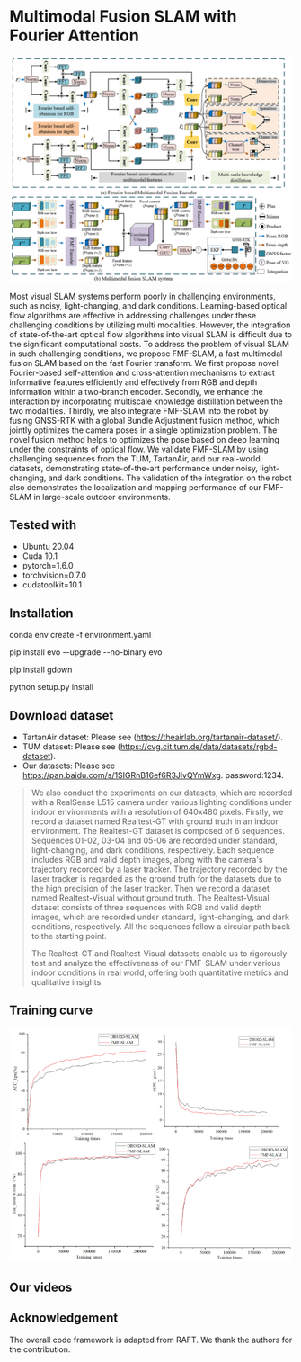 
# Multimodal Fusion SLAM with Fourier Attention
![](block_diagram.png)

Most visual SLAM systems perform poorly in challenging environments, such as noisy, light-changing, and dark conditions. Learning-based optical flow algorithms are effective in addressing challenges under these challenging conditions by utilizing multi modalities. However, the integration of state-of-the-art optical flow algorithms into visual SLAM is difficult due to the significant computational costs. To address the problem of visual SLAM in such challenging conditions, we propose FMF-SLAM, a fast multimodal fusion SLAM based on the fast Fourier transform. We first propose novel Fourier-based self-attention and cross-attention mechanisms to extract informative features efficiently and effectively from RGB and depth information within a two-branch encoder. Secondly, we enhance the interaction by incorporating multiscale knowledge distillation between the two modalities. Thirdly, we also integrate FMF-SLAM into the robot by fusing GNSS-RTK with a global Bundle Adjustment fusion method, which jointly optimizes the camera poses in a single optimization problem. The novel fusion method helps to optimizes the pose based on deep learning under the constraints of optical flow. We validate FMF-SLAM by using challenging sequences from the TUM, TartanAir, and our real-world datasets, demonstrating state-of-the-art performance under noisy, light-changing, and dark conditions. The validation of the integration on the robot also demonstrates the localization and mapping performance of our FMF-SLAM in large-scale outdoor environments.

## Tested with
* Ubuntu 20.04
* Cuda 10.1
* pytorch=1.6.0
* torchvision=0.7.0
* cudatoolkit=10.1
## Installation 
conda env create -f environment.yaml

pip install evo --upgrade --no-binary evo

pip install gdown

python setup.py install

## Download dataset 
* TartanAir dataset: Please see (https://theairlab.org/tartanair-dataset/).
* TUM dataset: Please see (https://cvg.cit.tum.de/data/datasets/rgbd-dataset).
* Our datasets: Please see https://pan.baidu.com/s/1SIGRnB16ef6R3JlvQYmWxg. password:1234.
<blockquote>
We also conduct the experiments on our datasets, which are recorded with a RealSense L515 camera under various lighting conditions under indoor environments with a resolution of 640x480 pixels. Firstly, we record a dataset named Realtest-GT with ground truth in an indoor environment. The Realtest-GT dataset is composed of 6 sequences. Sequences 01-02, 03-04 and 05-06 are recorded under standard, light-changing, and dark conditions, respectively. Each sequence includes RGB and valid depth images, along with the camera's trajectory recorded by a laser tracker. The trajectory recorded by the laser tracker is regarded as the ground truth for the datasets due to the high precision of the laser tracker. Then we record a dataset named Realtest-Visual without ground truth. The Realtest-Visual dataset consists of three sequences with RGB and valid depth images, which are recorded under standard, light-changing, and dark conditions, respectively. All the sequences follow a circular path back to the starting point. 

The Realtest-GT and Realtest-Visual datasets enable us to rigorously test and analyze the effectiveness of our FMF-SLAM under various indoor conditions in real world, offering both quantitative metrics and qualitative insights. 

</blockquote>

## Training curve
![](training_curve.png)

## Our videos

## Acknowledgement
The overall code framework is adapted from RAFT. We thank the authors for the contribution.
